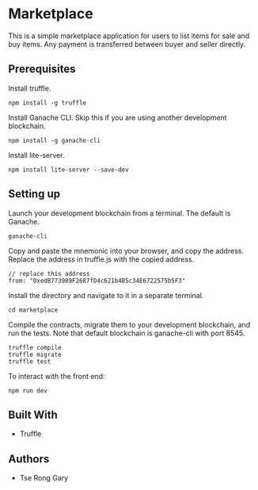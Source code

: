 # Marketplace

This is a simple marketplace application for users to list items for sale and buy items. Any payment is transferred between buyer and seller directly.

## Prerequisites

Install truffle.

```
npm install -g truffle
```

Install Ganache CLI. Skip this if you are using another development blockchain.

```
npm install -g ganache-cli
```

Install lite-server.

```
npm install lite-server --save-dev
```

## Setting up

Launch your development blockchain from a terminal. The default is Ganache.

```
ganache-cli
```

Copy and paste the mnemonic into your browser, and copy the address. Replace the address in truffle.js with the copied address.

```
// replace this address
from: "0xedB773989F2687fD4c621b4B5c34E6722575b5F3"
```

Install the directory and navigate to it in a separate terminal.

```
cd marketplace
```

Compile the contracts, migrate them to your development blockchain, and run the tests. Note that default blockchain is ganache-cli with port 8545.

```
truffle compile
truffle migrate
truffle test
```

To interact with the front end:

```
npm run dev
```

## Built With

* Truffle

## Authors

* Tse Rong Gary
